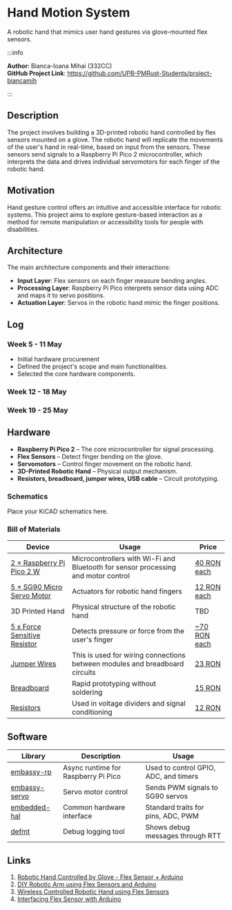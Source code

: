 # Hand Motion System
A robotic hand that mimics user hand gestures via glove-mounted flex sensors.

:::info 

**Author**: Bianca-Ioana Mihai (332CC) \
**GitHub Project Link**: https://github.com/UPB-PMRust-Students/proiect-biancamih

:::

## Description

The project involves building a 3D-printed robotic hand controlled by flex sensors mounted on a glove. The robotic hand will replicate the movements of the user's hand in real-time, based on input from the sensors. These sensors send signals to a Raspberry Pi Pico 2 microcontroller, which interprets the data and drives individual servomotors for each finger of the robotic hand.

## Motivation

Hand gesture control offers an intuitive and accessible interface for robotic systems. This project aims to explore gesture-based interaction as a method for remote manipulation or accessibility tools for people with disabilities.

## Architecture 

The main architecture components and their interactions:

- **Input Layer**: Flex sensors on each finger measure bending angles.
- **Processing Layer**: Raspberry Pi Pico interprets sensor data using ADC and maps it to servo positions.
- **Actuation Layer**: Servos in the robotic hand mimic the finger positions.

## Log

### Week 5 - 11 May

- Initial hardware procurement
- Defined the project's scope and main functionalities.
- Selected the core hardware components.

### Week 12 - 18 May

### Week 19 - 25 May

## Hardware

- **Raspberry Pi Pico 2** – The core microcontroller for signal processing.
- **Flex Sensors** – Detect finger bending on the glove.
- **Servomotors** – Control finger movement on the robotic hand.
- **3D-Printed Robotic Hand** – Physical output mechanism.
- **Resistors, breadboard, jumper wires, USB cable** – Circuit prototyping.

### Schematics

Place your KiCAD schematics here.

### Bill of Materials

<!-- Fill out this table with all the hardware components that you might need.

The format is 
```
| [Device](link://to/device) | This is used ... | [price](link://to/store) |

```

-->

| Device | Usage | Price |
|--------|--------|-------|
| [2 × Raspberry Pi Pico 2 W](https://www.raspberrypi.com/documentation/microcontrollers/pico-series.html) | Microcontrollers with Wi-Fi and Bluetooth for sensor processing and motor control | [40 RON each](https://www.optimusdigital.ro/ro/placi-raspberry-pi/13327-raspberry-pi-pico-2-w.html) |
| [5 × SG90 Micro Servo Motor](https://www.optimusdigital.ro/ro/motoare-servomotoare/2261-micro-servo-motor-sg90-180.html) | Actuators for robotic hand fingers | [12 RON each](https://www.optimusdigital.ro/ro/motoare-servomotoare/2261-micro-servo-motor-sg90-180.html) |
| 3D Printed Hand | Physical structure of the robotic hand | TBD |
| [5 x Force Sensitive Resistor](https://cdn.sparkfun.com/assets/c/4/6/8/b/2010-10-26-DataSheet-FSR406-Layout2.pdf) | Detects pressure or force from the user's finger | [~70 RON each](https://www.optimusdigital.ro/ro/senzori/2261-senzor-de-forta-fsr406.html) |
| [Jumper Wires](https://www.electronicwings.com/components/male-to-male-jumper-wire/1/datasheet) | This is used for wiring connections between modules and breadboard circuits | [23 RON](https://www.optimusdigital.ro/en/wires-with-connectors/12475-male-to-male-jumper-wires-40-pin-40cm.html) |
| [Breadboard](https://www.optimusdigital.ro/en/breadboards/13244-breadboard-175-x-67-x-9-mm.html) | Rapid prototyping without soldering | [15 RON](https://www.optimusdigital.ro/en/breadboards/13244-breadboard-175-x-67-x-9-mm.html) |
| [Resistors](https://www.plusivo.com/electronics-kit/117-plusivo-resistor-kit-250-pcs.html) | Used in voltage dividers and signal conditioning | [12 RON](https://www.optimusdigital.ro/en/resistors/10928-250-pcs-plusivo-resistor-kit.html) |


## Software

| Library | Description | Usage |
|---------|-------------|-------|
| [embassy-rp](https://github.com/embassy-rs/embassy) | Async runtime for Raspberry Pi Pico | Used to control GPIO, ADC, and timers |
| [embassy-servo](https://github.com/embassy-rs/embassy) | Servo motor control | Sends PWM signals to SG90 servos |
| [embedded-hal](https://github.com/rust-embedded/embedded-hal) | Common hardware interface | Standard traits for pins, ADC, PWM |
| [defmt](https://github.com/knurling-rs/defmt) | Debug logging tool | Shows debug messages through RTT |


## Links

<!-- Add a few links that inspired you and that you think you will use for your project -->

1. [Robotic Hand Controlled by Glove - Flex Sensor + Arduino](https://www.youtube.com/watch?v=Fvg-v8FPcjg) 
2. [DIY Robotic Arm using Flex Sensors and Arduino](https://www.youtube.com/watch?v=7J9GLTyKoxc) 
3. [Wireless Controlled Robotic Hand using Flex Sensors](https://www.youtube.com/watch?v=lWnlJzvybIs) 
4. [Interfacing Flex Sensor with Arduino](https://circuitdigest.com/microcontroller-projects/interfacing-flex-sensor-with-arduino) 